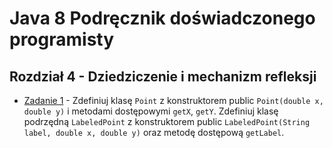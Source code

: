 # **Java 8 Podręcznik doświadczonego programisty**

## **Rozdział 4** - Dziedziczenie i mechanizm refleksji

- [Zadanie 1] - Zdefiniuj klasę `Point` z konstruktorem public `Point(double x, double y)` i metodami dostępowymi `getX`, `getY`. Zdefiniuj klasę podrzędną `LabeledPoint` z konstruktorem public `LabeledPoint(String label, double x, double y)` oraz metodę dostępową `getLabel`.


[Zadanie 1]: <ex01/Exercise1.java>
